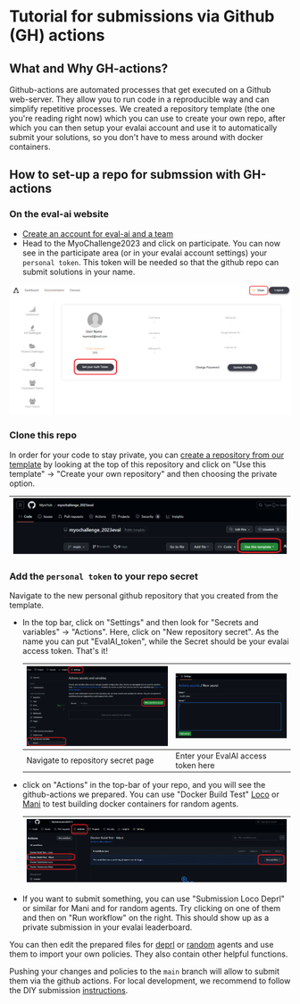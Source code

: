 # Tutorial for submissions via Github (GH) actions

## What and Why GH-actions?
Github-actions are automated processes that get executed on a Github web-server. 
They allow you to run code in a reproducible way and can simplify repetitive processes. 
We created a repository template (the one you're reading right now) which you can use to create your own repo, 
after which you can then setup your evalai account and use it to automatically submit your solutions, 
so you don't have to mess around with docker containers.

## How to set-up a repo for submssion with GH-actions

### On the eval-ai website
- [Create an account for eval-ai and a team](https://evalai.readthedocs.io/en/latest/participate.html)
- Head to the MyoChallenge2023 and click on participate. You can now see in the participate area (or in your evalai account settings) your `personal token`. This token will be needed so that the github repo can submit solutions in your name.

![MyoChal_EvalAI_setup](../images/MyoChal_EvalAI_setup.png)

### Clone this repo
In order for your code to stay private, you can [create a repository from our template](https://github.com/new?template_name=myochallenge_2023eval&template_owner=MyoHub) by looking at the top of this repository and click on "Use this template" -> "Create your own repository" and then choosing the private option.

  | ![MyoChal_CreateTemplate](../images/MyoChal_CreateTemplate.png) |
  |-|

### Add the `personal token` to your repo secret 
Navigate to the new personal github repository that you created from the template. 

- In the top bar, click on "Settings" and then look for "Secrets and variables" -> "Actions". Here, click on "New repository secret". As the name you can put "EvalAI_token", while the Secret should be your evalai access token. That's it!

  | ![MyoChal_SetSecrets](../images/MyoChal_SetSecrets.png) | ![MyoChal_Secret](../images/MyoChal_Secret.png) |
  |-|-|
  Navigate to repository secret page | Enter your EvalAI access token here

- click on "Actions" in the top-bar of your repo, and you will see the github-actions we prepared. You can use "Docker Build Test" [Loco](https://github.com/MyoHub/myochallenge_2024eval/actions/workflows/docker-build_loco.yml) or [Mani](https://github.com/MyoHub/myochallenge_2024eval/actions/workflows/docker-build_mani.yml) to test building docker containers for random agents.

  | ![MyoChal_Submit_Workflow_1](../images/MyoChal_Submit_Workflow_1.png) |
  |-|


- If you want to submit something, you can use "Submission Loco Deprl" or similar for Mani and for random agents. Try clicking on one of them and then on "Run workflow" on the right. This should show up as a private submission in your evalai leaderboard.

You can then edit the prepared files for [deprl](https://github.com/MyoHub/myochallenge_2024eval/blob/main/agent/agent_loco_deprl.py) or [random](https://github.com/MyoHub/myochallenge_2024eval/blob/main/agent/agent_loco_random.py) agents and use them to import your own policies. They also contain other helpful functions.

Pushing your changes and policies to the `main` branch will allow to submit them via the github actions. For local development, we recommend to follow the DIY submission [instructions](./DIY_Submission.md).
